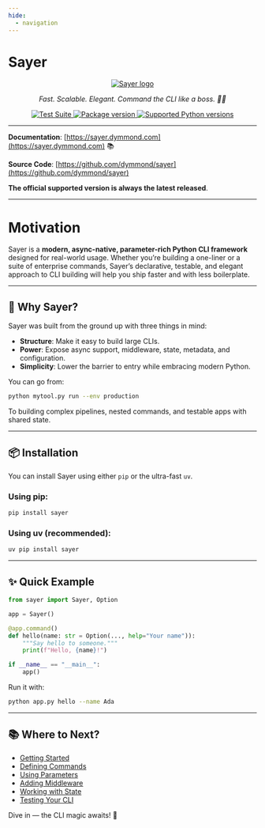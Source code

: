 ```yaml
---
hide:
  - navigation
---
```


# Sayer

<p align="center">
  <a href="https://sayer.dymmond.com"><img src="https://res.cloudinary.com/tarsild/image/upload/v1747661493/packages/Sayer/Logo/w8bq4nqcphyd99kns0wl.svg" alt='Sayer logo'></a>
</p>

<p align="center">
    <em>Fast. Scalable. Elegant. Command the CLI like a boss. 🧙‍♂️</em>
</p>

<p align="center">
<a href="https://github.com/dymmond/sayer/actions/workflows/test-suite.yml/badge.svg?event=push&branch=main" target="_blank">
    <img src="https://github.com/dymmond/sayer/actions/workflows/test-suite.yml/badge.svg?event=push&branch=main" alt="Test Suite">
</a>

<a href="https://pypi.org/project/sayer" target="_blank">
    <img src="https://img.shields.io/pypi/v/sayer?color=%2334D058&label=pypi%20package" alt="Package version">
</a>

<a href="https://pypi.org/project/sayer" target="_blank">
    <img src="https://img.shields.io/pypi/pyversions/sayer.svg?color=%2334D058" alt="Supported Python versions">
</a>
</p>

---

**Documentation**: [https://sayer.dymmond.com](https://sayer.dymmond.com) 📚

**Source Code**: [https://github.com/dymmond/sayer](https://github.com/dymmond/sayer)

**The official supported version is always the latest released**.

---

# Motivation

Sayer is a **modern, async-native, parameter-rich Python CLI framework** designed for real-world usage.
Whether you’re building a one-liner or a suite of enterprise commands, Sayer’s declarative, testable, and elegant approach to CLI building will help you ship faster and with less boilerplate.

---

## 🚀 Why Sayer?

Sayer was built from the ground up with three things in mind:

* **Structure**: Make it easy to build large CLIs.
* **Power**: Expose async support, middleware, state, metadata, and configuration.
* **Simplicity**: Lower the barrier to entry while embracing modern Python.

You can go from:

```bash
python mytool.py run --env production
```

To building complex pipelines, nested commands, and testable apps with shared state.

---

## 📦 Installation

You can install Sayer using either `pip` or the ultra-fast `uv`.

### Using pip:

```bash
pip install sayer
```

### Using uv (recommended):

```bash
uv pip install sayer
```

---

## ✨ Quick Example

```python
from sayer import Sayer, Option

app = Sayer()

@app.command()
def hello(name: str = Option(..., help="Your name")):
    """Say hello to someone."""
    print(f"Hello, {name}!")

if __name__ == "__main__":
    app()
```

Run it with:

```bash
python app.py hello --name Ada
```

---

## 📚 Where to Next?

* [Getting Started](./getting-started.md)
* [Defining Commands](./features/commands.md)
* [Using Parameters](./features/params.md)
* [Adding Middleware](./features/middleware.md)
* [Working with State](./features/state.md)
* [Testing Your CLI](./features/testing.md)

Dive in — the CLI magic awaits! 🧙
